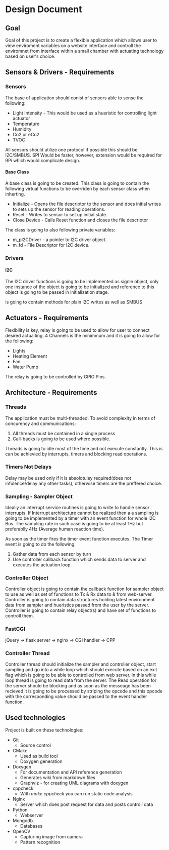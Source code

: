 # Design Document

## Goal
Goal of this project is to create a flexible application which allows user to view enviroment variables on a website interface and controll the enviromnet from interface within a small chamber with actuating technology based on user's choice.

## Sensors & Drivers - Requirements

### Sensors 
The base of application should conist of sensors able to sense the following:
* Light Intensity - This would be used as a hueristic for controlling light actuator
* Temperature 
* Humidity
* Co2 or eCo2
* TVOC

All sensors should utilize one protocol if possible this should be I2C/SMBUS.
SPI Would be faster, however, extension would be required for RPi which would complicate design.

#### Base Class
A base class is going to be created. This class is going to contain the following virtual functions to be overriden by each sensor class when inherting.
* Initialize - Opens the file descriptor to the sensor and does initial writes to sets up the sensor for reading operations. 
* Reset - Writes to sensor to set up initial state.
* Close Device  - Calls Reset function and closes the file descriptor

The class is going to also following private variables:
* m_pI2CDriver - a pointer to I2C driver object.
* m_fd - File Descriptor for I2C device.


### Drivers

#### I2C 
The I2C driver functions is going to be implemented as signle object, only one instance of the object is going to be initialized and reference to this object is going to be passed in initialization stage.

is going to contain methods for plain I2C writes as well as SMBUS

## Actuators - Requirements
Flexibility is key, relay is going to be used to allow for user to connect desired actuaiting. 
4 Channels is the minimmum and it is going to allow for the following:
* Lights
* Heating Element
* Fan
* Water Pump

The relay is going to be controlled by GPIO Pins.

## Architecture - Requirements


### Threads
The application must be multi-threaded.
To avoid complexity in terms of concurency and communications:
1. All threads must be contained in a single process
2. Call-backs is going to be used where possible.

Threads is going to idle most of the time and not execute constantly.
This is can be achievied by interrupts, timers and blocking read operations.

### Timers Not Delays

Delay may be used only if it is absolotuley required(does not infulence/delay any other tasks), otherwise timers are the preffered choice.


### Sampling - Sampler Object
Ideally an interrupt service routines is going to write to handle sensor interrupts.
If Interrupt architecture cannot be realized then a a sampling is going to be implemented by a timer with an event function for whole I2C Bus. The sampling rate in such case is going to be at least 1Hz but preferablly 4Hz (Average human reaction time).

As soon as the timer fires the timer event function executes.
The Timer event is going to do the following:
1. Gather data from each sensor by turn  
2. Use controller callback function which sends data to server and executes the actuation loop.


### Controller Object

Controller object is going to contain the callback function for sampler object to use as well as set of functions to Tx & Rx data to & from web-server.
Controller is going to contain data structures holding latest environment data from sampler and hueristics passed from the user by the server.
Controller is going to contain relay object(s) and have set of functions to controll them. 

### FastCGI 

jQuery -> flask server -> nginx -> CGI handler -> CPP

### Controller Thread 

Controller thread should initialize the sampler and controller object, start sampling and go into a while loop which should execute based on an exit flag which is going to be able to controlled from web server. In this while loop thread is going to read data from the server. The Read operation for the server should be blocking and as soon as the messeage has been recieved it is going to be processed by striping the opcode and this opcode with the corresponding value should be passed to the event handler function.





## Used technologies
Project is built on these technologies:

* Git
    - Source control
* CMake
    - Used as build tool
    - Doxygen generation
* Doxygen
    - For documentation and API reference generation
    - Generates wiki from markdown files
    - Graphviz - for creating UML diagrams with doxygen
* cppcheck
    - With *make cppcheck* you can run static code analysis
* Nginx  
    - Server which does post request for data and posts controll data
* Python 
    - Webserver
* Mongodb 
    - Databases
* OpenCV
    - Capturing image from camera
    - Pattern recognition

